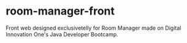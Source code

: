 # room-manager-front
Front web designed exclusivetelly for Room Manager made on Digital Innovation One's Java Developer Bootcamp.
